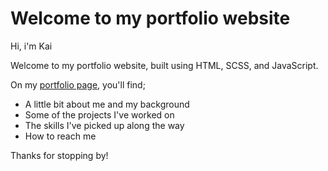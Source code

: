 # Welcome to my portfolio website

Hi, i'm Kai

Welcome to my portfolio website, built using HTML, SCSS, and JavaScript.

On my [portfolio page](https://kaizdev.github.io/), you'll find;

-   A little bit about me and my background
-   Some of the projects I've worked on
-   The skills I've picked up along the way
-   How to reach me

Thanks for stopping by!
